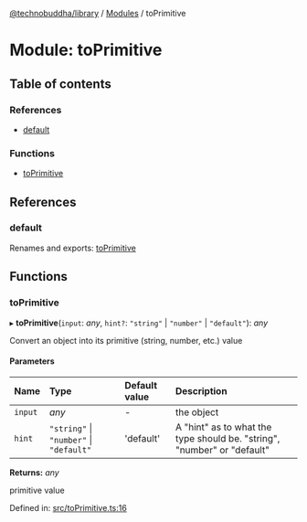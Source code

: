 [@technobuddha/library](../..) / [Modules](../Modules.md) / toPrimitive

# Module: toPrimitive

## Table of contents

### References

- [default](toprimitive.md#default)

### Functions

- [toPrimitive](toprimitive.md#toprimitive)

## References

### default

Renames and exports: [toPrimitive](toprimitive.md#toprimitive)

## Functions

### toPrimitive

▸ **toPrimitive**(`input`: *any*, `hint?`: ``"string"`` \| ``"number"`` \| ``"default"``): *any*

Convert an object into its primitive (string, number, etc.) value

#### Parameters

| Name | Type | Default value | Description |
| :------ | :------ | :------ | :------ |
| `input` | *any* | - | the object |
| `hint` | ``"string"`` \| ``"number"`` \| ``"default"`` | 'default' | A "hint" as to what the type should be.  "string", "number" or "default" |

**Returns:** *any*

primitive value

Defined in: [src/toPrimitive.ts:16](../src/toPrimitive.ts#L16)

